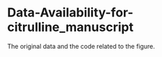 # Data-Availability-for-citrulline_manuscript
The original data and the code related to the figure.
